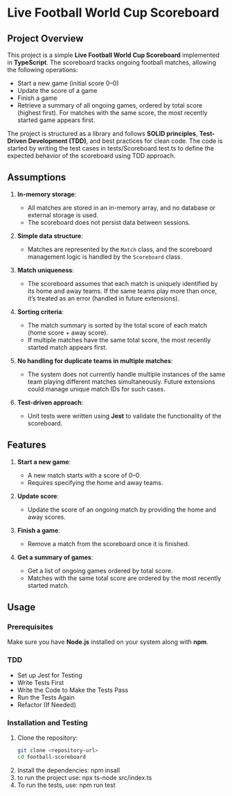 # Live Football World Cup Scoreboard

## Project Overview

This project is a simple **Live Football World Cup Scoreboard** implemented in **TypeScript**. The scoreboard tracks ongoing football matches, allowing the following operations:
- Start a new game (initial score 0–0)
- Update the score of a game
- Finish a game
- Retrieve a summary of all ongoing games, ordered by total score (highest first). For matches with the same score, the most recently started game appears first.

The project is structured as a library and follows **SOLID principles**, **Test-Driven Development (TDD)**, and best practices for clean code. The code is started by writing the test cases in tests/Scoreboard.test.ts to define the expected behavior of the scoreboard using TDD approach.

## Assumptions

1. **In-memory storage**:
   - All matches are stored in an in-memory array, and no database or external storage is used.
   - The scoreboard does not persist data between sessions.
   
2. **Simple data structure**:
   - Matches are represented by the `Match` class, and the scoreboard management logic is handled by the `Scoreboard` class.
   
3. **Match uniqueness**:
   - The scoreboard assumes that each match is uniquely identified by its home and away teams. If the same teams play more than once, it’s treated as an error (handled in future extensions).
   
4. **Sorting criteria**:
   - The match summary is sorted by the total score of each match (home score + away score).
   - If multiple matches have the same total score, the most recently started match appears first.
   
5. **No handling for duplicate teams in multiple matches**:
   - The system does not currently handle multiple instances of the same team playing different matches simultaneously. Future extensions could manage unique match IDs for such cases.

6. **Test-driven approach**:
   - Unit tests were written using **Jest** to validate the functionality of the scoreboard.

## Features

1. **Start a new game**:
   - A new match starts with a score of 0–0.
   - Requires specifying the home and away teams.

2. **Update score**:
   - Update the score of an ongoing match by providing the home and away scores.

3. **Finish a game**:
   - Remove a match from the scoreboard once it is finished.

4. **Get a summary of games**:
   - Get a list of ongoing games ordered by total score.
   - Matches with the same total score are ordered by the most recently started match.

## Usage

### Prerequisites

Make sure you have **Node.js** installed on your system along with **npm**.

### TDD
   - Set up Jest for Testing
   - Write Tests First
   - Write the Code to Make the Tests Pass
   - Run the Tests Again
   - Refactor (If Needed)

### Installation and Testing

1. Clone the repository:
   ```bash
   git clone <repository-url>
   cd football-scoreboard
2. Install the dependencies:
   npm insall
3. to run the project use:
   npx ts-node src/index.ts
4. To run the tests, use:
   npm run test
